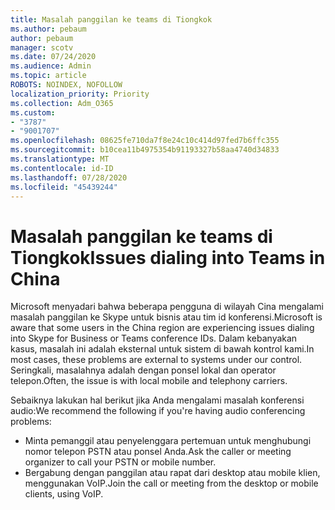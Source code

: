 ```yaml
---
title: Masalah panggilan ke teams di Tiongkok
ms.author: pebaum
author: pebaum
manager: scotv
ms.date: 07/24/2020
ms.audience: Admin
ms.topic: article
ROBOTS: NOINDEX, NOFOLLOW
localization_priority: Priority
ms.collection: Adm_O365
ms.custom:
- "3787"
- "9001707"
ms.openlocfilehash: 08625fe710da7f8e24c10c414d97fed7b6ffc355
ms.sourcegitcommit: b10cea11b4975354b91193327b58aa4740d34833
ms.translationtype: MT
ms.contentlocale: id-ID
ms.lasthandoff: 07/28/2020
ms.locfileid: "45439244"
---
```

# <a name="issues-dialing-into-teams-in-china"></a><span data-ttu-id="8c0fe-102">Masalah panggilan ke teams di Tiongkok</span><span class="sxs-lookup"><span data-stu-id="8c0fe-102">Issues dialing into Teams in China</span></span>

<span data-ttu-id="8c0fe-103">Microsoft menyadari bahwa beberapa pengguna di wilayah Cina mengalami masalah panggilan ke Skype untuk bisnis atau tim id konferensi.</span><span class="sxs-lookup"><span data-stu-id="8c0fe-103">Microsoft is aware that some users in the China region are experiencing issues dialing into Skype for Business or Teams conference IDs.</span></span> <span data-ttu-id="8c0fe-104">Dalam kebanyakan kasus, masalah ini adalah eksternal untuk sistem di bawah kontrol kami.</span><span class="sxs-lookup"><span data-stu-id="8c0fe-104">In most cases, these problems are external to systems under our control.</span></span> <span data-ttu-id="8c0fe-105">Seringkali, masalahnya adalah dengan ponsel lokal dan operator telepon.</span><span class="sxs-lookup"><span data-stu-id="8c0fe-105">Often, the issue is with local mobile and telephony carriers.</span></span>

<span data-ttu-id="8c0fe-106">Sebaiknya lakukan hal berikut jika Anda mengalami masalah konferensi audio:</span><span class="sxs-lookup"><span data-stu-id="8c0fe-106">We recommend the following if you're having audio conferencing problems:</span></span>

-   <span data-ttu-id="8c0fe-107">Minta pemanggil atau penyelenggara pertemuan untuk menghubungi nomor telepon PSTN atau ponsel Anda.</span><span class="sxs-lookup"><span data-stu-id="8c0fe-107">Ask the caller or meeting organizer to call your PSTN or mobile number.</span></span>
-   <span data-ttu-id="8c0fe-108">Bergabung dengan panggilan atau rapat dari desktop atau mobile klien, menggunakan VoIP.</span><span class="sxs-lookup"><span data-stu-id="8c0fe-108">Join the call or meeting from the desktop or mobile clients, using VoIP.</span></span>